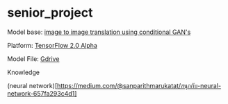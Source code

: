 # senior_project

Model base: [image to image translation using conditional GAN's](https://www.tensorflow.org/alpha/tutorials/generative/pix2pix)

Platform: [TensorFlow 2.0 Alpha](https://www.tensorflow.org/alpha)

Model File: [Gdrive](https://drive.google.com/drive/folders/1DxKUsCJ-7mfjw4B8SU7aAvt0LMOlzces?usp=sharing)

Knowledge

(neural network)[https://medium.com/@sanparithmarukatat/สนุกกับ-neural-network-657fa293c4d1]
